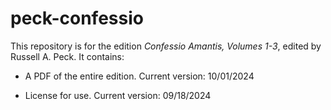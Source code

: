 # peck-confessio

This repository is for the edition _Confessio Amantis, Volumes 1-3_, edited by Russell A. Peck. It contains:

- A PDF of the entire edition. Current version: 10/01/2024

- License for use. Current version: 09/18/2024
